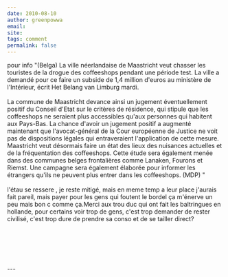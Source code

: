 ```yaml
---
date: 2010-08-10
author: greenpowwa
email: 
site: 
tags: comment
permalink: false
---
```


<p>pour info &quot;(Belga) La ville néerlandaise de Maastricht veut chasser les touristes de la drogue des coffeeshops pendant une période test. La ville a demandé pour ce faire un subside de 1,4 million d'euros au ministère de l'Intérieur, écrit Het Belang van Limburg mardi. <br />
<br />
 La commune de Maastricht devance ainsi un jugement éventuellement positif du Conseil d'Etat sur le critères de résidence, qui stipule que les coffeeshops ne seraient plus accessibles qu'aux personnes qui habitent aux Pays-Bas. La chance d'avoir un jugement positif a augmenté maintenant que l'avocat-général de la Cour européenne de Justice ne voit pas de dispositions légales qui entraveraient l'application de cette mesure. Maastricht veut désormais faire un état des lieux des nuisances actuelles et de la fréquentation des coffeeshops. Cette étude sera également menée dans des communes belges frontalières comme Lanaken, Fourons et Riemst. Une campagne sera également élaborée pour informer les étrangers qu'ils ne peuvent plus entrer dans les coffeeshops. (MDP) &quot;<br />
<br />
l'étau se ressere , je reste mitigé, mais en meme temp a leur place j'aurais fait pareil, mais payer pour les gens qui foutent le bordel ça m'énerve un peu mais bon c comme ça.Merci aux trou duc qui ont fait les baltringues en hollande, pour certains voir trop de gens, c'est trop demander de rester civilisé, c'est trop dure de prendre sa conso et de se tailler direct?<br />
<br />
<br />
<br />
<br />
<br />
</p>
---